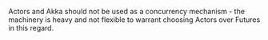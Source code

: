 Actors and Akka should not be used as a concurrency mechanism - the machinery is heavy and not flexible to warrant choosing Actors over Futures in this regard.

